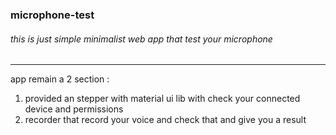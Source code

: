 ### microphone-test

###### this is just simple minimalist web app that test your microphone

---

app remain a 2 section :

1. provided an stepper with material ui lib with check your connected device and permissions
2. recorder that record your voice and check that and give you a result


